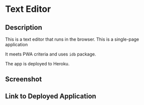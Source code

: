 # Text Editor

## Description

This is a text editor that runs in the browser. This is a single-page application 

It meets PWA criteria and uses `idb` package.

The app is deployed to Heroku. 

## Screenshot

## Link to Deployed Application

